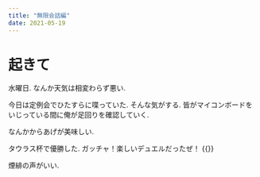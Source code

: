 ```yaml
---
title: "無限会話編"
date: 2021-05-19
---
```


# 起きて
水曜日. なんか天気は相変わらず悪い.

今日は定例会でひたすらに喋っていた. そんな気がする. 皆がマイコンボードをいじっている間に俺が足回りを確認していく.

なんかからあげが美味しい.

タウラス杯で優勝した. ガッチャ！楽しいデュエルだったぜ！
{{<tweet user="dango_bot" id="1394874394665635846">}}

煙緋の声がいい.